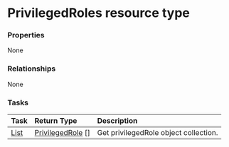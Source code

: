 # PrivilegedRoles resource type



### Properties
None

### Relationships
None


### Tasks

| Task		   | Return Type	|Description|
|:---------------|:--------|:----------|
|[List](../api/privilegedrole_list.md) | [PrivilegedRole](privilegedrole.md) [] |Get privilegedRole object collection. |

<!-- uuid: 67705d29-071b-4254-a077-b4bd6c724323
2015-10-09 18:34:13 UTC -->